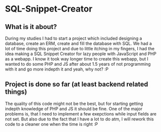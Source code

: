 # SQL-Snippet-Creator

## What is it about?
During my studies I had to start a project which included designing a database, create an ERM, create and fill the database with SQL.
We had a lot of time doing this project and due to little itching in my fingers, I had the idea making a SQL Snippet Creator for lazy people with JavaScript and PHP as a
webapp.
I know it took way longer time to create this webapp, but I wanted to do some PHP and JS after about 1.5 years of not programming with it and go more indepth it and yeah, why not? :P

## Project is done so far (at least backend related things)
The quality of this code might not be the best, but for starting getting indepth knowledge of PHP and JS it should be fine.
One of the major problems is, that I need to implement a few exepctions while input fields are not set.
But also due to the fact that I have a lot to do atm, I will rework this code to a cleaner one when the time is right :P
